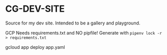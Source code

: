 # CG-DEV-SITE
Source for my dev site.  Intended to be a gallery and playground.

GCP Needs requirements.txt and NO pipfile!  Generate with `pipenv lock -r > requirements.txt`


gcloud app deploy app.yaml